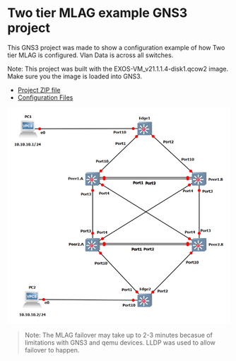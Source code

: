 # Two tier MLAG example GNS3 project

This GNS3 project was made to show a configuration example of how Two tier MLAG is configured.  Vlan Data is across all switches.

Note: This project was built with the EXOS-VM_v21.1.1.4-disk1.qcow2 image.  Make sure you the image is loaded into GNS3.

* [Project ZIP file](https://github.com/extremenetworks/Virtual_EXOS/raw/GNS3_VM_templates/gns3_projects/two_tier_MLAG/MLAG.gns3project)
* [Configuration Files](configurations)

<img src="screenshot.png">

>Note: The MLAG failover may take up to 2-3 minutes becasue of limitations with GNS3 and qemu devices.  LLDP was used to allow failover to happen.
